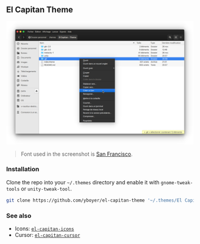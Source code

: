 ## El Capitan Theme
![el-capitan-theme](.github/screen.png)
> Font used in the screenshot is [San Francisco](https://github.com/supermarin/YosemiteSanFranciscoFont).


### Installation
Clone the repo into your `~/.themes` directory and enable it with `gnome-tweak-tools` or `unity-tweak-tool`.
```bash
git clone https://github.com/yboyer/el-capitan-theme '~/.themes/El Capitan - Theme'
```


### See also
  - Icons: [`el-capitan-icons`](https://github.com/yboyer/el-capitan-icons)
  - Cursor: [`el-capitan-cursor`](https://github.com/yboyer/el-capitan-cursor)
